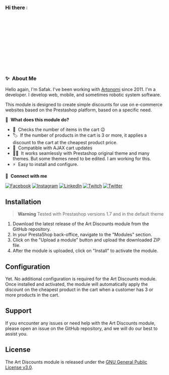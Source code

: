 ### Hi there <img src="https://media.giphy.com/media/hvRJCLFzcasrR4ia7z/giphy.gif" width="5%">

### ✨&nbsp; About Me

Hello again, I'm Safak. I've been working with <a href="https://www.artonomi.com/">Artonomi</a> since 2011. I'm a developer. I develop web, mobile, and sometimes robotic system software.

This module is designed to create simple discounts for use on e-commerce websites based on the Prestashop platform, based on a specific need.

📕 &nbsp;**What does this module do?**

- 🔭 &nbsp;Checks the number of items in the cart :wink:
- 🏷️ &nbsp;If the number of products in the cart is 3 or more, it applies a discount to the cart at the cheapest product price.
- 💬 &nbsp;Compatible with AJAX cart updates
- 👨‍💻 &nbsp;It works seamlessly with Prestashop original theme and many themes. But some themes need to be edited. I am working for this.
- ⚡ &nbsp;Easy to install and configure.

🔗 &nbsp;**Connect with me**

[![Facebook](https://img.shields.io/badge/Facebook-%231877F2.svg?logo=Facebook&logoColor=white)](https://facebook.com/safakbahce) [![Instagram](https://img.shields.io/badge/Instagram-%23E4405F.svg?logo=Instagram&logoColor=white)](https://instagram.com/safakbahce) [![LinkedIn](https://img.shields.io/badge/LinkedIn-%230077B5.svg?logo=linkedin&logoColor=white)](https://linkedin.com/in/safakbahce) [![Twitch](https://img.shields.io/badge/Twitch-%239146FF.svg?logo=Twitch&logoColor=white)](https://twitch.tv/safakbahce) [![Twitter](https://img.shields.io/badge/Twitter-%231DA1F2.svg?logo=Twitter&logoColor=white)](https://twitter.com/safakbahce) 



## Installation

> **Warning**
> Tested with Prestashop versions 1.7 and in the default theme

1. Download the latest release of the Art Discounts module from the GitHub repository.
2. In your PrestaShop back-office, navigate to the "Modules" section.
3. Click on the "Upload a module" button and upload the downloaded ZIP file.
4. After the module is uploaded, click on "Install" to activate the module.

## Configuration

Yet.
No additional configuration is required for the Art Discounts module. Once installed and activated, the module will automatically apply the discount on the cheapest product in the cart when a customer has 3 or more products in the cart.

## Support

If you encounter any issues or need help with the Art Discounts module, please open an issue on the GitHub repository, and we will do our best to assist you.

## License

The Art Discounts module is released under the [GNU General Public License v3.0](LICENSE).

